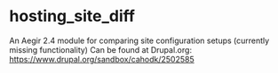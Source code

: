 # hosting_site_diff
An Aegir 2.4 module for comparing site configuration setups (currently missing functionality)
Can be found at Drupal.org: https://www.drupal.org/sandbox/cahodk/2502585
